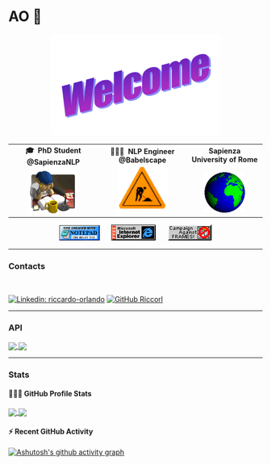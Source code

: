 
# AO 👋

<!-- - 🎓 &nbsp;**PhD Student** @SapienzaNLP
- 👨🏻‍💻 &nbsp;**NLP Engineer** @Babelscape
- 🌍 &nbsp;Sapienza University of Rome -->

<!-- Social -->
<div align="center">

<img height="200" src="assets/wordart.png">

<table width="100%">
<tr>

<td align="center">
<strong>🎓 &nbsp;PhD Student @SapienzaNLP</strong>
<br />

<img height="95" alt="Book" src="assets/study3.gif"> 
</a>
</td>

<td align="center">
<strong>👨🏻‍💻 &nbsp;NLP Engineer @Babelscape</strong>
<br />

<img height="95" alt="Music" src="assets/at_work.gif"> 
</a>
</td>

<td align="center">
<strong>Sapienza University of Rome</strong>
<br />
<br />

<img alt="Globe" height="80" src="assets/world_03.gif?raw=true">
</a>
</td>

</tr>
</table>
</div>

<p align=center>
<img src="assets/notepad.gif" alt="Site created with Notepad" height="30" />
<!-- "margin-right: whatever;" -->
<span>&nbsp;&nbsp;&nbsp;&nbsp;</span>  
<img src="assets/ie_logo.gif" alt="Microsoft Internet Explorer" />
<span>&nbsp;&nbsp;&nbsp;&nbsp;</span>  
<img src="assets/noframes.gif" alt="Microsoft Internet Explorer" />
</p>

<hr>

### Contacts

<br>

[![Linkedin: riccardo-orlando](https://img.shields.io/badge/-Riccardo-blue?style=flat-square&logo=Linkedin&logoColor=white&link=https://www.linkedin.com/in/riccardo-orlando)](https://www.linkedin.com/in/riccardo-orlando/)
[![GitHub Riccorl](https://img.shields.io/github/followers/riccorl?label=follow&style=social)](https://github.com/Riccorl)

<hr>

### API

<p align=left>
<a href="https://github.com/Riccorl/transformer-embedder">
  <img align="center" src="https://github-readme-stats.vercel.app/api/pin/?username=Riccorl&repo=transformer-embedder&theme=shades-of-purple&hide_border=true" />
</a>
<a href="https://github.com/Riccorl/ner-serve">
  <img align="center" src="https://github-readme-stats.vercel.app/api/pin/?username=Riccorl&repo=ner-serve&theme=shades-of-purple&hide_border=true" />
</a> 
</p>

<hr>

### Stats

#### 👨🏻‍💻 GitHub Profile Stats

<p align=left>
<a href="https://github.com/anuraghazra/github-readme-stats">
  <img align="center" src="https://github-readme-stats.vercel.app/api?username=Riccorl&show_icons=true&theme=tokyonight&line_height=33&hide_border=true" />
</a>
<a href="https://github.com/anuraghazra/convoychat">
  <img align="center" src="https://github-readme-stats.vercel.app/api/top-langs/?username=Riccorl&theme=tokyonight&langs_count=4&hide=perl,TeX,jsonnet,autohotkey&hide_border=true" />
</a>
</p>

#### ⚡️ Recent GitHub Activity

[![Ashutosh's github activity graph](https://activity-graph.herokuapp.com/graph?username=riccorl&theme=github&hide_border=true)](https://github.com/Riccorl)

<!--

[![Riccorl's github stats](https://github-readme-stats.vercel.app/api?username=Riccorl&show_icons=tru&ebg_color=30,e96443,904e95&title_color=fff&text_color=fff)](https://github.com/anuraghazra/github-readme-stats)
[![Top Langs](https://github-readme-stats.vercel.app/api/top-langs/?username=Riccorl&layout=compact&bg_color=30,e96443,904e95&title_color=fff&text_color=fff)](https://github.com/anuraghazra/github-readme-stats)

[![Readme Card](https://github-readme-stats.vercel.app/api/pin/?username=anuraghazra&repo=github-readme-stats)](https://github.com/anuraghazra/github-readme-stats)

<img align='right' src="https://github-readme-stats.vercel.app/api?username=Riccorl&show_icons=true&hide_rank=true&hide_border=true">

<a href="https://github.com/Riccorl/Super-SloMo-tf2">
  <img align="left" src="https://github-readme-stats.vercel.app/api/pin/?username=Riccorl&repo=Super-SloMo-tf2" />
</a>

<p align="center">
  <img src="https://media.giphy.com/media/TIejJSkHLZh4s/giphy.gif" width="200" height="200">
</p>
**Riccorl/Riccorl** is a ✨ _special_ ✨ repository because its `README.md` (this file) appears on your GitHub profile.

Here are some ideas to get you started:

- 🔭 I’m currently working on ...
- 🌱 I’m currently learning ...
- 👯 I’m looking to collaborate on ...
- 🤔 I’m looking for help with ...
- 💬 Ask me about ...
- 📫 How to reach me: ...
- 😄 Pronouns: ...
- ⚡ Fun fact: ...
-->
